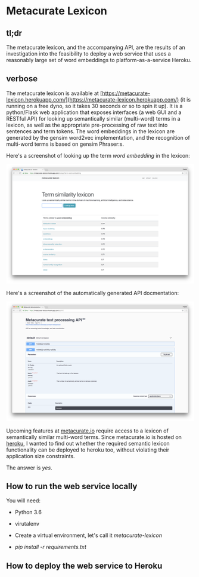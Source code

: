 # Metacurate Lexicon

## tl;dr
The metacurate lexicon, and the accompanying API, are the results of an investigation into the feasibility 
to deploy a web service that uses a reasonably large set of word embeddings to platform-as-a-service Heroku.

## verbose

The metacurate lexicon is available at 
[https://metacurate-lexicon.herokuapp.com/](https://metacurate-lexicon.herokuapp.com/) 
(it is running on a free dyno, so it takes 30 seconds or so to spin it up). 
It is a python/Flask web application that exposes interfaces (a web GUI and a RESTful API) for looking up 
semantically similar (multi-word) terms in a lexicon, as well as the appropriate pre-processing of raw text 
into sentences and term tokens. The word embeddings in the lexicon are generated by the gensim word2vec 
implementation, and the recognition of multi-word terms is based on gensim Phraser:s.

Here's a screenshot of looking up the term *word embedding* in the lexicon:

![first page of metacurate lexicon](src//static/metacurate-lexicon-word-embedding.png)


Here's a screenshot of the automatically generated API docmentation:

![the api documentation](src/static/metacurate-lexicon-api.png)

Upcoming features at [metacurate.io](https://metacurate.io) require access to a lexicon of semantically similar 
multi-word terms. Since metacurate.io is hosted on [heroku](https://www.heroku.com/), 
I wanted to find out whether the required semantic lexicon functionality can be deployed to heroku too,
without violating their application size constraints.

The answer is *yes*.

## How to run the web service locally

You will need:

* Python 3.6
* virutalenv 


* Create a virtual environment, let's call it *metacurate-lexicon*
* *pip install -r requirements.txt*

## How to deploy the web service to Heroku

